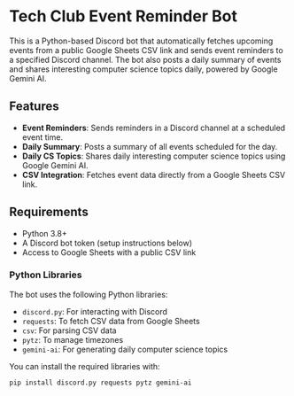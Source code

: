 # Tech Club Event Reminder Bot

This is a Python-based Discord bot that automatically fetches upcoming events from a public Google Sheets CSV link and sends event reminders to a specified Discord channel. The bot also posts a daily summary of events and shares interesting computer science topics daily, powered by Google Gemini AI.

## Features

- **Event Reminders**: Sends reminders in a Discord channel at a scheduled event time.
- **Daily Summary**: Posts a summary of all events scheduled for the day.
- **Daily CS Topics**: Shares daily interesting computer science topics using Google Gemini AI.
- **CSV Integration**: Fetches event data directly from a Google Sheets CSV link.

## Requirements

- Python 3.8+
- A Discord bot token (setup instructions below)
- Access to Google Sheets with a public CSV link

### Python Libraries

The bot uses the following Python libraries:
- `discord.py`: For interacting with Discord
- `requests`: To fetch CSV data from Google Sheets
- `csv`: For parsing CSV data
- `pytz`: To manage timezones
- `gemini-ai`: For generating daily computer science topics

You can install the required libraries with:

```bash
pip install discord.py requests pytz gemini-ai
